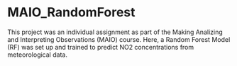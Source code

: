 # MAIO_RandomForest
This project was an individual assignment as part of the Making Analizing and Interpreting Observations (MAIO) course. Here, a Random Forest Model (RF) was set up and trained to predict NO2 concentrations from meteorological data.
